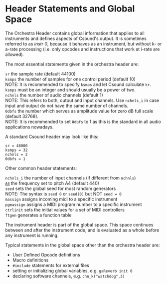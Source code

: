 # Header Statements and Global Space

The Orchestra Header contains global information that applies to all instruments and defines aspects of Csound's output. It is sometimes referred to as *instr 0*, because it behaves as an instrument, but without k- or a-rate processing (i.e. only opcodes and instructions that work at i-rate are allowed).

The most essential statements given in the orchestra header are:

`sr` the sample rate (default 44100)  
`ksmps` the number of samples for one control period (default 10)  
NOTE: It is recommended to specify `ksmps` and let Csound calculate `kr`. `ksmps` must be an integer and should usually be a power of two.  
`nchnls` the number of audio channels (default 1)  
NOTE: This refers to both, output and input channels. Use `nchnls_i` in case input and output do not have the same number of channels.  
`0dbfs` the number which serves as amplitude value for zero dB full scale (default 32768).  
NOTE: It is recommended to set `0dbfs` to 1 as this is the standard in all audio applications nowadays.

A standard Csound header may look like this:

``` csound-orc
sr = 48000
ksmps = 32
nchnls = 2
0dbfs = 1
```

Other common header statements:

`nchnls_i` the number of input channels (if different from `nchnls`)  
[`A4`](opcodes/A4.md) the frequency set to pitch A4 (default 440)  
`seed` sets the global seed for most random generators  
NOTE: The syntax is `seed 0` or `seed(0)` but NOT `seed = 0`  
`massign` assigns incoming midi to a specific instrument  
`pgmassign` assigns a MIDI program number to a specific instrument  
`ctrlinit` sets the initial values for a set of MIDI controllers  
`ftgen` generates a function table

The instrument header is part of the global space. This space continues between and after the instrument code, and is evaluated as a whole before any instrument is running. 

Typical statements in the global space other than the orchestra header are:  
- User Defined Opcode definitions  
- Macro definitions  
- `#include` statements for external files  
- setting or initializing global variables, e.g. `gaReverb init 0`  
- declaring software channels, e.g. `chn_k("watchdog",3)`  